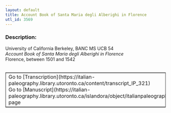 ```yaml
---
layout: default
title: Account Book of Santa Maria degli Alberighi in Florence
utl_id: 3569
---
```


### Description:

University of California Berkeley, BANC MS UCB 54<br>
_Account Book of Santa Maria degli Alberighi in Florence_<br>
Florence, between 1501 and 1542<br>
 <br>
<table border=""0.5"" cellpadding=""1"" cellspacing=""1"" style=""width: 200px; background-color:#F8F8F8;""><tbody><tr><td>Go to [Transcription](https://italian-paleography.library.utoronto.ca/content/transcript_IP_321)<br>
Go to [Manuscript](https://italian-paleography.library.utoronto.ca/islandora/object/italianpaleography%3AIP_321) page</td></tr></tbody></table> <br>
